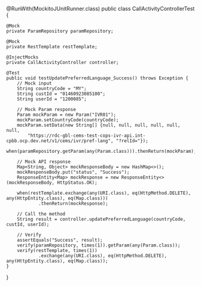 @RunWith(MockitoJUnitRunner.class)
public class CallActivityControllerTest {

    @Mock
    private ParamRepository paramRepository;

    @Mock
    private RestTemplate restTemplate;

    @InjectMocks
    private CallActivityController controller;

    @Test
    public void testUpdatePreferredLanguage_Success() throws Exception {
        // Mock input
        String countryCode = "MY";
        String custId = "01460923085100";
        String userId = "1200085";

        // Mock Param response
        Param mockParam = new Param("IVR01");
        mockParam.setCountryCode(countryCode);
        mockParam.setData(new String[] {null, null, null, null, null, null, 
            "https://rdc-gbl-cems-test-cops-ivr-api.int-cpbb.ocp.dev.net/v1/cems/ivr/pref-lang", "?relId="});
        when(paramRepository.getParam(any(Param.class))).thenReturn(mockParam);

        // Mock API response
        Map<String, Object> mockResponseBody = new HashMap<>();
        mockResponseBody.put("status", "Success");
        ResponseEntity<Map> mockResponse = new ResponseEntity<>(mockResponseBody, HttpStatus.OK);

        when(restTemplate.exchange(any(URI.class), eq(HttpMethod.DELETE), any(HttpEntity.class), eq(Map.class)))
                .thenReturn(mockResponse);

        // Call the method
        String result = controller.updatePreferredLanguage(countryCode, custId, userId);

        // Verify
        assertEquals("Success", result);
        verify(paramRepository, times(1)).getParam(any(Param.class));
        verify(restTemplate, times(1))
                .exchange(any(URI.class), eq(HttpMethod.DELETE), any(HttpEntity.class), eq(Map.class));
    }
}
